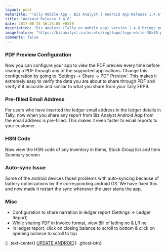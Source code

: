 ```yaml
---
layout: post
metaTitle: "Tally Mobile App - Biz Analyst | Android App Release 1.4.6"
title: "Android Release 1.4.6"
date: 2017-08-25 16:25:06 +0530
description: "Biz Analyst (Tally on mobile app) version 1.4.6 brings new features to support GST and also to make sharing easy"
imagefeature: "https://bizanalyst.in/assets/img/logo/logo-white-30x30.png"
comments: false
---
```



### PDF Preview Configuration
Now you can configure your app to view the PDF preview every time before sharing a PDF through any of the supported applications. Change this configuration by going to 'Settings -> Share -> PDF Preview'. This makes it extremely easy to verify the data you are about to share through PDF and verify if it accurate and similar to what you share from your Tally ERP9.
  

### Pre-filled Email Address
For users who have inserted the ledger email address in the ledger details in Tally, now when you share any report from Biz Analyst Android App from the email address is pre-filled. This makes it even faster to email reports to your customer.


### HSN Code
Now view the HSN code of any inventory in Items, Stock Group list and Item Summary screen


### Auto-sync Issue
Some of the android devices faced problems with auto-syncing because of battery optimizations by the corresponding android OS. We have fixed this and now made it restart the sync whenever the user starts the app.


### Misc
+ Configuration to share narration in ledger report (Settings -> Ledger Report)
+ While sharing PDF in Invoice format, view Bill of lading no & LR no
+ In ledger report, click on closing balance to scroll to bottom & click on opening balance to scroll to top


{: .text-center}
[UPDATE ANDROID](https://play.google.com/store/apps/details?id=in.bizanalyst){: .ghost-btn}


